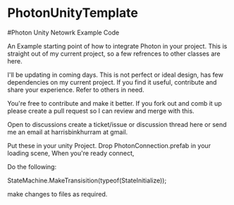 # PhotonUnityTemplate

#Photon Unity Netowrk Example Code

An Example starting point of how to integrate Photon in your project. This is straight out of my current project, so a few refrences to other classes are here.

I'll be updating in coming days. This is not perfect or ideal design, has few dependencies on my current project. If you find it useful, contribute and share your experience.
Refer to others in need.

You're free to contribute and make it better. If you fork out and comb it up please create a pull request so I can review and merge with this.


Open to discussions create a ticket/issue or discussion thread here or send me an email at harrisbinkhurram at gmail.


Put these in your unity Project. Drop PhotonConnection.prefab in your loading scene, When you're ready connect,

Do the following:

StateMachine.MakeTransisition(typeof(StateInitialize));

make changes to files as required.
